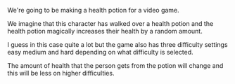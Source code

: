 We're going to be making a health potion for a video game.


We imagine that this character has walked over a health potion and the health potion magically increases their health by a random amount.

I guess in this case quite a lot but the game also has three difficulty settings easy medium and hard depending on what difficulty is selected.

The amount of health that the person gets from the potion will change and this will be less on higher difficulties.
